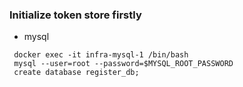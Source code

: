 ### Initialize token store firstly

- mysql
```
 docker exec -it infra-mysql-1 /bin/bash
 mysql --user=root --password=$MYSQL_ROOT_PASSWORD
 create database register_db;
```
